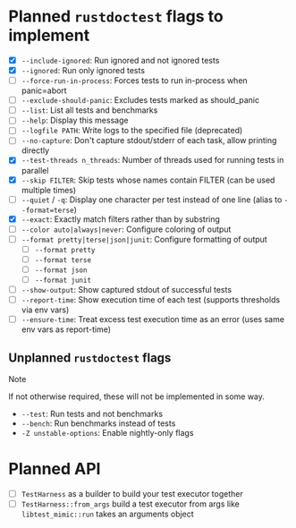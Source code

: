 # Planned `rustdoctest` flags to implement

- [x] `--include-ignored`: Run ignored and not ignored tests
- [x] `--ignored`: Run only ignored tests
- [ ] `--force-run-in-process`: Forces tests to run in-process when panic=abort
- [ ] `--exclude-should-panic`: Excludes tests marked as should_panic
- [ ] `--list`: List all tests and benchmarks
- [ ] `--help`: Display this message
- [ ] `--logfile PATH`: Write logs to the specified file (deprecated)
- [ ] `--no-capture`: Don't capture stdout/stderr of each task, allow printing directly
- [x] `--test-threads n_threads`: Number of threads used for running tests in parallel
- [x] `--skip FILTER`: Skip tests whose names contain FILTER (can be used multiple times)
- [ ] `--quiet` / `-q`: Display one character per test instead of one line (alias to `--format=terse`)
- [x] `--exact`: Exactly match filters rather than by substring
- [ ] `--color auto|always|never`: Configure coloring of output
- [ ] `--format pretty|terse|json|junit`: Configure formatting of output
  - [ ] `--format pretty`
  - [ ] `--format terse`
  - [ ] `--format json`
  - [ ] `--format junit`
- [ ] `--show-output`: Show captured stdout of successful tests
- [ ] `--report-time`: Show execution time of each test (supports thresholds via env vars)
- [ ] `--ensure-time`: Treat excess test execution time as an error (uses same env vars as report-time)

## Unplanned `rustdoctest` flags

> [!NOTE]
> If not otherwise required, these will not be implemented in some way.
- `--test`: Run tests and not benchmarks
- `--bench`: Run benchmarks instead of tests
- `-Z unstable-options`: Enable nightly-only flags

# Planned API

- [ ] `TestHarness` as a builder to build your test executor together
- [ ] `TestHarness::from_args` build a test executor from args like `libtest_mimic::run` takes an arguments object